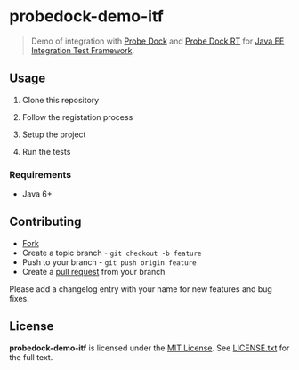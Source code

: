 # probedock-demo-itf

> Demo of integration with [Probe Dock](https://github.com/probedock/probedock) and [Probe Dock RT](https://github.com/probedock/probedock-rt) for [Java EE Integration Test Framework](https://github.com/probedock/jee-itf).

## Usage

1. Clone this repository

2. Follow the registation process

3. Setup the project

4. Run the tests

### Requirements

* Java 6+

## Contributing

* [Fork](https://help.github.com/articles/fork-a-repo)
* Create a topic branch - `git checkout -b feature`
* Push to your branch - `git push origin feature`
* Create a [pull request](http://help.github.com/pull-requests/) from your branch

Please add a changelog entry with your name for new features and bug fixes.

## License

**probedock-demo-itf** is licensed under the [MIT License](http://opensource.org/licenses/MIT).
See [LICENSE.txt](LICENSE.txt) for the full text.
